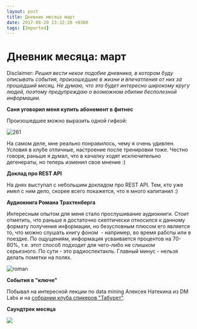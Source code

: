 ```yaml
---
layout: post
title: Дневник месяца март
date: 2017-08-20 13:32:20 +0300
tags: [Imported]
---
```

# Дневник месяца: март

Disclaimer:
_Решил вести некое подобие дневника, в котором буду описывать события, произошедшие в жизни и впечатления от них за прошедший месяц. Не думаю, что это будет интересно широкому кругу людей, поэтому предупреждаю о возможном обилии бесполезной информации._

**Саня уговорил меня купить абонемент в фитнес**

Произошедшее можно выразить одной гифкой:

![261](https://vlaim.s3.amazonaws.com/uploads/2015/04/261.gif)

На самом деле, мне реально понравилось, чему я очень удивлен. Условия в клубе отличные, настроение после тренировки тоже. Честно говоря, раньше я думал, что в качалку ходят исключительно дегенераты, но теперь изменил свое мнение :)

**Доклад про REST API**

На днях выступал с небольшим докладом про REST API. Тем, кто уже имел с ним дело, скорее всего покажется, что я много капитанил :)

**Аудиокнига Романа Трахтенберга**

Интересным опытом для меня стало прослушивание аудиокниги. Стоит отметить, что раньше я достаточно скептически относился к данному формату получения информации, но безусловным плюсом его является то, что можно слушать книгу фоном  - например, во время работы или в поездке. По ощущениям, информация усваивается процентов на 70-80%, т.е. этот способ подходит для чего-либо не слишком серьезного. По сути - это радиоспектакль. Главный минус - нельзя делать пометки на полях.

![roman](https://vlaim.s3.amazonaws.com/uploads/2015/04/roman.jpg)

**События в "ключе"**

Побывал на интересной лекции по data mining Алексея Натекина из DM Labs и на [собрании клуба спикеров "Табурет"](http://vk.com/klub_spikerov).

**Саундтрек месяца**

![](https://pp.vk.me/c622316/v622316842/266fb/PoBEDTwfNhg.jpg)